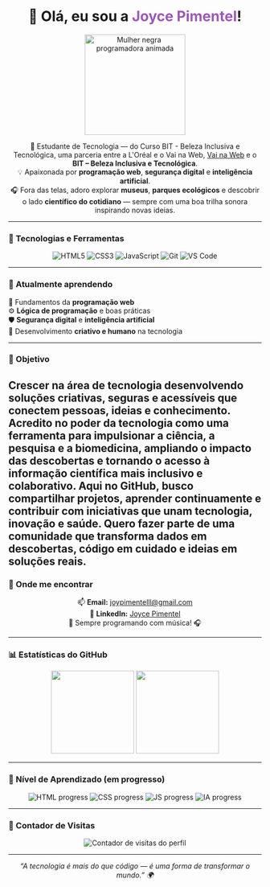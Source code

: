 <!-- ✨ Perfil de Joyce Pimentel ✨ -->

<h1 align="center">
  👋 Olá, eu sou a <span style="color:#9b59b6;">Joyce Pimentel</span>!
</h1>

<p align="center">
  <img src="https://i.imgur.com/H7bWkG4.png" width="200px" alt="Mulher negra programadora animada" />
</p>

<p align="center">
🌟 Estudante de Tecnologia — do Curso BIT - Beleza Inclusiva e Tecnológica, uma parceria entre a L'Oréal e o Vai na Web,  <a href="https://vainaweb.com.br/" target="_blank">Vai na Web</a> e o <b>BIT – Beleza Inclusiva e Tecnológica</b>.<br>
💡 Apaixonada por <b>programação web</b>, <b>segurança digital</b> e <b>inteligência artificial</b>.<br>
🎧 Fora das telas, adoro explorar <b>museus</b>, <b>parques ecológicos</b> e descobrir o lado <b>científico do cotidiano</b> — sempre com uma boa trilha sonora inspirando novas ideias.
</p>

---

### 🚀 Tecnologias e Ferramentas  
<p align="center">
  <img src="https://img.shields.io/badge/HTML5-E34F26?style=for-the-badge&logo=html5&logoColor=white" alt="HTML5"/>
  <img src="https://img.shields.io/badge/CSS3-1572B6?style=for-the-badge&logo=css3&logoColor=white" alt="CSS3"/>
  <img src="https://img.shields.io/badge/JavaScript-F7DF1E?style=for-the-badge&logo=javascript&logoColor=black" alt="JavaScript"/>
  <img src="https://img.shields.io/badge/Git-F05032?style=for-the-badge&logo=git&logoColor=white" alt="Git"/>
  <img src="https://img.shields.io/badge/VS%20Code-007ACC?style=for-the-badge&logo=visualstudiocode&logoColor=white" alt="VS Code"/>
</p>

---

### 🌱 Atualmente aprendendo  
📘 Fundamentos da **programação web**  
⚙️ **Lógica de programação** e boas práticas  
🛡️ **Segurança digital** e **inteligência artificial**  
💭 Desenvolvimento **criativo e humano** na tecnologia  

---

### 🎯 Objetivo  
Crescer na área de tecnologia desenvolvendo soluções criativas, seguras e acessíveis que conectem pessoas, ideias e conhecimento.
 Acredito no poder da tecnologia como uma ferramenta para impulsionar a ciência, a pesquisa e a biomedicina, ampliando o impacto das descobertas e tornando o acesso à informação científica mais inclusivo e colaborativo.
Aqui no GitHub, busco compartilhar projetos, aprender continuamente e contribuir com iniciativas que unam tecnologia, inovação e saúde.
 Quero fazer parte de uma comunidade que transforma dados em descobertas, código em cuidado e ideias em soluções reais.
---

### 💬 Onde me encontrar  
<p align="center">
  📫 <b>Email:</b> <a href="mailto:joypimentelll@gmail.com">joypimentelll@gmail.com</a><br>
  🔗 <b>LinkedIn:</b> <a href="https://www.linkedin.com/in/joyce-santo-0285a6122" target="_blank">Joyce Pimentel</a><br>
  🎵 Sempre programando com música! 🎧  
</p>

---

### 📊 Estatísticas do GitHub  
<p align="center">
  <img src="https://github-readme-stats.vercel.app/api?username=joypimentelll-cpu&show_icons=true&theme=tokyonight&hide_border=true" height="165px"/>
  <img src="https://github-readme-stats.vercel.app/api/top-langs/?username=joypimentelll-cpu&layout=compact&theme=tokyonight&hide_border=true" height="165px"/>
</p>

---

### 🧠 Nível de Aprendizado (em progresso)
<p align="center">
  <img src="https://img.shields.io/badge/HTML5-80%25-blueviolet?style=for-the-badge" alt="HTML progress"/>
  <img src="https://img.shields.io/badge/CSS3-75%25-blueviolet?style=for-the-badge" alt="CSS progress"/>
  <img src="https://img.shields.io/badge/JavaScript-60%25-blueviolet?style=for-the-badge" alt="JS progress"/>
  <img src="https://img.shields.io/badge/IA%20e%20Segurança-50%25-blueviolet?style=for-the-badge" alt="IA progress"/>
</p>

---

### 👀 Contador de Visitas
<p align="center">
  <img src="https://komarev.com/ghpvc/?username=joypimentelll-cpu&color=9b59b6&style=for-the-badge" alt="Contador de visitas do perfil"/>
</p>

---

<p align="center"><i>“A tecnologia é mais do que código — é uma forma de transformar o mundo.” 🌍</i></p>

